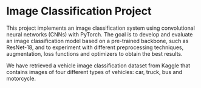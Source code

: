# Image Classification Project
This project implements an image classification system using convolutional neural networks (CNNs) with PyTorch. The goal is to develop and evaluate an image classification model based on a pre-trained backbone, such as ResNet-18, and to experiment with different preprocessing techniques, augmentation, loss functions and optimizers to obtain the best results.

We have retrieved a vehicle image classification dataset from Kaggle that contains images of four different types of vehicles: car, truck, bus and motorcycle.
